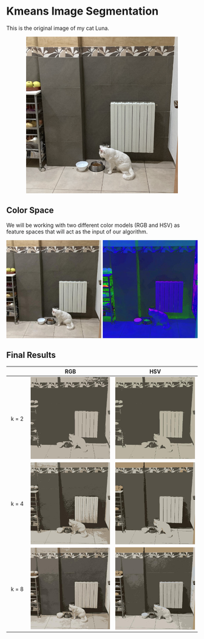 # Kmeans Image Segmentation

This is the original image of my cat Luna.

<p align="center">
<img src="/input_imgs/luna.png" width="400"/>
</p>

## Color Space

We will be working with two different color models (RGB and HSV) as feature spaces that will act as the input of our algorithm.

<p align="center">
<img src="/input_imgs/luna_input_rgb.jpg" width="250"/> <img src="/input_imgs/luna_input_hsv.jpg" width="250"/>
</p>

## Final Results

| <img width=70/> | RGB | HSV |
| :-------------: | :-------------: | :-------------: |
| k = 2 | [<img src="/output_imgs/luna_2_rgb.jpg" width="350"/>](/output_imgs/luna_2_rgb.jpg) | [<img src="/output_imgs/luna_2_hsv.jpg" width="350"/>](/output_imgs/luna_2_hsv.jpg) |
| k = 4 | [<img src="/output_imgs/luna_4_rgb.jpg" width="350"/>](/output_imgs/luna_4_rgb.jpg) | [<img src="/output_imgs/luna_4_hsv.jpg" width="350"/>](/output_imgs/luna_4_hsv.jpg) |
| k = 8 | [<img src="/output_imgs/luna_8_rgb.jpg" width="350"/>](/output_imgs/luna_8_rgb.jpg) | [<img src="/output_imgs/luna_8_hsv.jpg" width="350"/>](/output_imgs/luna_8_hsv.jpg) |
